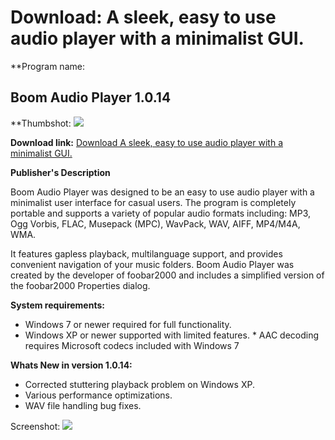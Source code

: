 # Download: A sleek, easy to use audio player with a minimalist GUI.

**Program name: 

## Boom Audio Player 1.0.14

  
**Thumbshot: ![](http://www.freewarefiles.com/screenshot/boomap_md.jpg)   
  
**Download link:** [Download A sleek, easy to use audio player with a minimalist GUI.](http://freewares.boysofts.com/Boom-Audio-Player_program_85703.html)  
  


**Publisher's Description**  
  


Boom Audio Player was designed to be an easy to use audio player with a minimalist user interface for casual users. The program is completely portable and supports a variety of popular audio formats including: MP3, Ogg Vorbis, FLAC, Musepack (MPC), WavPack, WAV, AIFF, MP4/M4A, WMA. 

It features gapless playback, multilanguage support, and provides convenient navigation of your music folders. Boom Audio Player was created by the developer of foobar2000 and includes a simplified version of the foobar2000 Properties dialog.

**System requirements:**

  * Windows 7 or newer required for full functionality. 
  * Windows XP or newer supported with limited features. * AAC decoding requires Microsoft codecs included with Windows 7 

**Whats New in version 1.0.14:**

  * Corrected stuttering playback problem on Windows XP. 
  * Various performance optimizations. 
  * WAV file handling bug fixes. 

  
  
Screenshot: ![](http://www.freewarefiles.com/screenshot/boomap.jpg)
